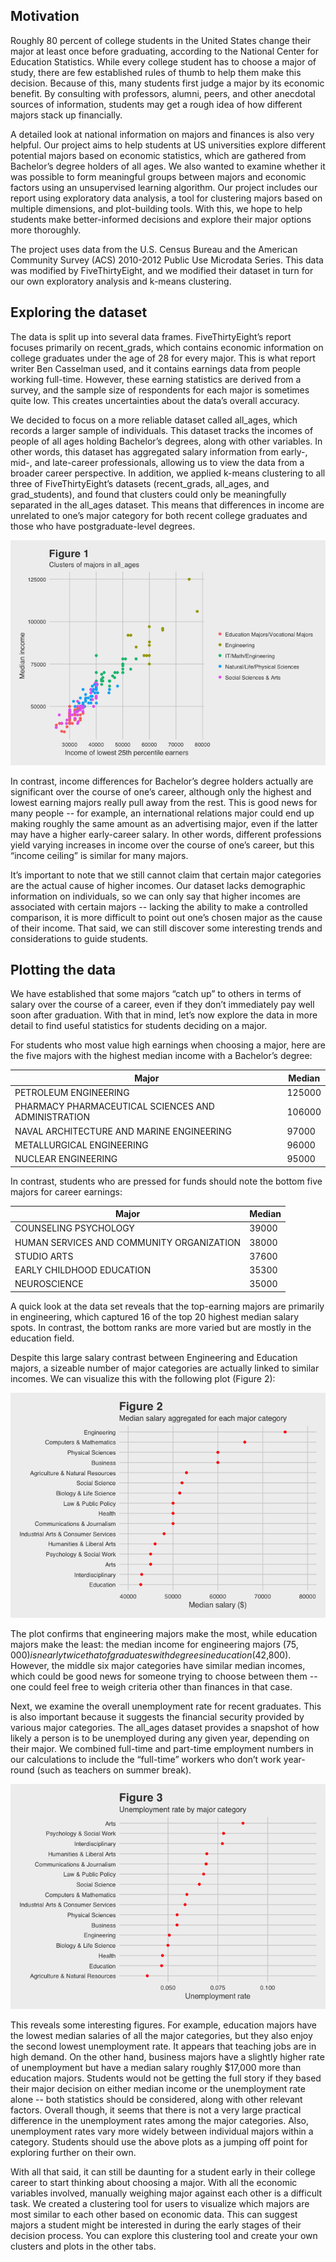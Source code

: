 
Motivation
----------

Roughly 80 percent of college students in the United States change their major at least once before graduating, according to the National Center for Education Statistics. While every college student has to choose a major of study, there are few established rules of thumb to help them make this decision. Because of this, many students first judge a major by its economic benefit. By consulting with professors, alumni, peers, and other anecdotal sources of information, students may get a rough idea of how different majors stack up financially.

A detailed look at national information on majors and finances is also very helpful. Our project aims to help students at US universities explore different potential majors based on economic statistics, which are gathered from Bachelor’s degree holders of all ages. We also wanted to examine whether it was possible to form meaningful groups between majors and economic factors using an unsupervised learning algorithm. Our project includes our report using exploratory data analysis, a tool for clustering majors based on multiple dimensions, and plot-building tools. With this, we hope to help students make better-informed decisions and explore their major options more thoroughly.

The project uses data from the U.S. Census Bureau and the American Community Survey (ACS) 2010-2012 Public Use Microdata Series. This data was modified by FiveThirtyEight, and we modified their dataset in turn for our own exploratory analysis and k-means clustering.

Exploring the dataset
---------------------

The data is split up into several data frames. FiveThirtyEight’s report focuses primarily on recent\_grads, which contains economic information on college graduates under the age of 28 for every major. This is what report writer Ben Casselman used, and it contains earnings data from people working full-time. However, these earning statistics are derived from a survey, and the sample size of respondents for each major is sometimes quite low. This creates uncertainties about the data’s overall accuracy.

We decided to focus on a more reliable dataset called all\_ages, which records a larger sample of individuals. This dataset tracks the incomes of people of all ages holding Bachelor’s degrees, along with other variables. In other words, this dataset has aggregated salary information from early-, mid-, and late-career professionals, allowing us to view the data from a broader career perspective. In addition, we applied k-means clustering to all three of FiveThirtyEight’s datasets (recent\_grads, all\_ages, and grad\_students), and found that clusters could only be meaningfully separated in the all\_ages dataset. This means that differences in income are unrelated to one’s major category for both recent college graduates and those who have postgraduate-level degrees.

![](EDA_files/figure-markdown_github/unnamed-chunk-3-1.png)

In contrast, income differences for Bachelor’s degree holders actually are significant over the course of one’s career, although only the highest and lowest earning majors really pull away from the rest. This is good news for many people -- for example, an international relations major could end up making roughly the same amount as an advertising major, even if the latter may have a higher early-career salary. In other words, different professions yield varying increases in income over the course of one’s career, but this “income ceiling” is similar for many majors.

It’s important to note that we still cannot claim that certain major categories are the actual cause of higher incomes. Our dataset lacks demographic information on individuals, so we can only say that higher incomes are associated with certain majors -- lacking the ability to make a controlled comparison, it is more difficult to point out one’s chosen major as the cause of their income. That said, we can still discover some interesting trends and considerations to guide students.

Plotting the data
-----------------

We have established that some majors “catch up” to others in terms of salary over the course of a career, even if they don’t immediately pay well soon after graduation. With that in mind, let’s now explore the data in more detail to find useful statistics for students deciding on a major.

For students who most value high earnings when choosing a major, here are the five majors with the highest median income with a Bachelor’s degree:

| Major                                               | Median |
|-----------------------------------------------------|--------|
| PETROLEUM ENGINEERING                               | 125000 |
| PHARMACY PHARMACEUTICAL SCIENCES AND ADMINISTRATION | 106000 |
| NAVAL ARCHITECTURE AND MARINE ENGINEERING           | 97000  |
| METALLURGICAL ENGINEERING                           | 96000  |
| NUCLEAR ENGINEERING                                 | 95000  |

In contrast, students who are pressed for funds should note the bottom five majors for career earnings:

| Major                                     | Median |
|-------------------------------------------|--------|
| COUNSELING PSYCHOLOGY                     | 39000  |
| HUMAN SERVICES AND COMMUNITY ORGANIZATION | 38000  |
| STUDIO ARTS                               | 37600  |
| EARLY CHILDHOOD EDUCATION                 | 35300  |
| NEUROSCIENCE                              | 35000  |

A quick look at the data set reveals that the top-earning majors are primarily in engineering, which captured 16 of the top 20 highest median salary spots. In contrast, the bottom ranks are more varied but are mostly in the education field.

Despite this large salary contrast between Engineering and Education majors, a sizeable number of major categories are actually linked to similar incomes. We can visualize this with the following plot (Figure 2):

![](EDA_files/figure-markdown_github/unnamed-chunk-7-1.png)

The plot confirms that engineering majors make the most, while education majors make the least: the median income for engineering majors ($75,000) is nearly twice that of graduates with degrees in education ($42,800). However, the middle six major categories have similar median incomes, which could be good news for someone trying to choose between them -- one could feel free to weigh criteria other than finances in that case.

Next, we examine the overall unemployment rate for recent graduates. This is also important because it suggests the financial security provided by various major categories. The all\_ages dataset provides a snapshot of how likely a person is to be unemployed during any given year, depending on their major. We combined full-time and part-time employment numbers in our calculations to include the “full-time” workers who don’t work year-round (such as teachers on summer break).

![](EDA_files/figure-markdown_github/unnamed-chunk-9-1.png)

This reveals some interesting figures. For example, education majors have the lowest median salaries of all the major categories, but they also enjoy the second lowest unemployment rate. It appears that teaching jobs are in high demand. On the other hand, business majors have a slightly higher rate of unemployment but have a median salary roughly $17,000 more than education majors. Students would not be getting the full story if they based their major decision on either median income or the unemployment rate alone -- both statistics should be considered, along with other relevant factors. Overall though, it seems that there is not a very large practical difference in the unemployment rates among the major categories. Also, unemployment rates vary more widely between individual majors within a category. Students should use the above plots as a jumping off point for exploring further on their own.

With all that said, it can still be daunting for a student early in their college career to start thinking about choosing a major. With all the economic variables involved, manually weighing major against each other is a difficult task. We created a clustering tool for users to visualize which majors are most similar to each other based on economic data. This can suggest majors a student might be interested in during the early stages of their decision process. You can explore this clustering tool and create your own clusters and plots in the other tabs.
